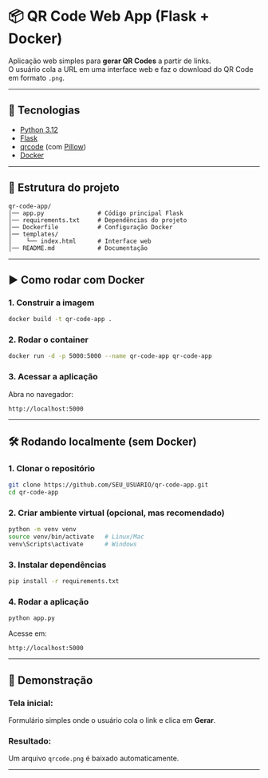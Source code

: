 # 📦 QR Code Web App (Flask + Docker)

Aplicação web simples para **gerar QR Codes** a partir de links.  
O usuário cola a URL em uma interface web e faz o download do QR Code em formato `.png`.

---

## 🚀 Tecnologias
- [Python 3.12](https://www.python.org/)
- [Flask](https://flask.palletsprojects.com/)
- [qrcode](https://pypi.org/project/qrcode/) (com [Pillow](https://pypi.org/project/Pillow/))
- [Docker](https://www.docker.com/)

---

## 📂 Estrutura do projeto
```
qr-code-app/
│── app.py               # Código principal Flask
│── requirements.txt     # Dependências do projeto
│── Dockerfile           # Configuração Docker
│── templates/
│    └── index.html      # Interface web
│── README.md            # Documentação
```

---

## ▶️ Como rodar com Docker

### 1. Construir a imagem
```bash
docker build -t qr-code-app .
```

### 2. Rodar o container
```bash
docker run -d -p 5000:5000 --name qr-code-app qr-code-app
```

### 3. Acessar a aplicação
Abra no navegador:
```
http://localhost:5000
```

---

## 🛠️ Rodando localmente (sem Docker)

### 1. Clonar o repositório
```bash
git clone https://github.com/SEU_USUARIO/qr-code-app.git
cd qr-code-app
```

### 2. Criar ambiente virtual (opcional, mas recomendado)
```bash
python -m venv venv
source venv/bin/activate   # Linux/Mac
venv\Scripts\activate      # Windows
```

### 3. Instalar dependências
```bash
pip install -r requirements.txt
```

### 4. Rodar a aplicação
```bash
python app.py
```

Acesse em:
```
http://localhost:5000
```

---

## 📸 Demonstração

### Tela inicial:
Formulário simples onde o usuário cola o link e clica em **Gerar**.

### Resultado:
Um arquivo `qrcode.png` é baixado automaticamente.

---
